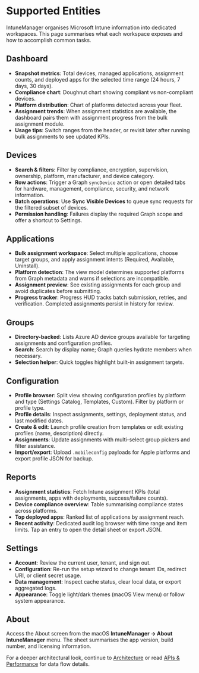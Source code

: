 # Supported Entities

IntuneManager organises Microsoft Intune information into dedicated workspaces. This page summarises what each workspace exposes and how to accomplish common tasks.

## Dashboard

- **Snapshot metrics**: Total devices, managed applications, assignment counts, and deployed apps for the selected time range (24 hours, 7 days, 30 days).
- **Compliance chart**: Doughnut chart showing compliant vs non-compliant devices.
- **Platform distribution**: Chart of platforms detected across your fleet.
- **Assignment trends**: When assignment statistics are available, the dashboard pairs them with assignment progress from the bulk assignment module.
- **Usage tips**: Switch ranges from the header, or revisit later after running bulk assignments to see updated KPIs.

## Devices

- **Search & filters**: Filter by compliance, encryption, supervision, ownership, platform, manufacturer, and device category.
- **Row actions**: Trigger a Graph `syncDevice` action or open detailed tabs for hardware, management, compliance, security, and network information.
- **Batch operations**: Use **Sync Visible Devices** to queue sync requests for the filtered subset of devices.
- **Permission handling**: Failures display the required Graph scope and offer a shortcut to Settings.

## Applications

- **Bulk assignment workspace**: Select multiple applications, choose target groups, and apply assignment intents (Required, Available, Uninstall).
- **Platform detection**: The view model determines supported platforms from Graph metadata and warns if selections are incompatible.
- **Assignment preview**: See existing assignments for each group and avoid duplicates before submitting.
- **Progress tracker**: Progress HUD tracks batch submission, retries, and verification. Completed assignments persist in history for review.

## Groups

- **Directory-backed**: Lists Azure AD device groups available for targeting assignments and configuration profiles.
- **Search**: Search by display name; Graph queries hydrate members when necessary.
- **Selection helper**: Quick toggles highlight built-in assignment targets.

## Configuration

- **Profile browser**: Split view showing configuration profiles by platform and type (Settings Catalog, Templates, Custom). Filter by platform or profile type.
- **Profile details**: Inspect assignments, settings, deployment status, and last modified dates.
- **Create & edit**: Launch profile creation from templates or edit existing profiles (name, description) directly.
- **Assignments**: Update assignments with multi-select group pickers and filter assistance.
- **Import/export**: Upload `.mobileconfig` payloads for Apple platforms and export profile JSON for backup.

## Reports

- **Assignment statistics**: Fetch Intune assignment KPIs (total assignments, apps with deployments, success/failure counts).
- **Device compliance overview**: Table summarising compliance states across platforms.
- **Top deployed apps**: Ranked list of applications by assignment reach.
- **Recent activity**: Dedicated audit log browser with time range and item limits. Tap an entry to open the detail sheet or export JSON.

## Settings

- **Account**: Review the current user, tenant, and sign out.
- **Configuration**: Re-run the setup wizard to change tenant IDs, redirect URI, or client secret usage.
- **Data management**: Inspect cache status, clear local data, or export aggregated logs.
- **Appearance**: Toggle light/dark themes (macOS View menu) or follow system appearance.

## About

Access the About screen from the macOS **IntuneManager → About IntuneManager** menu. The sheet summarises the app version, build number, and licensing information.

For a deeper architectural look, continue to [Architecture](architecture.md) or read [APIs & Performance](api-optimization.md) for data flow details.
